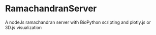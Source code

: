 # RamachandranServer
A nodeJs ramachandran server with BioPython scripting and plotly.js or 3D.js visualization
